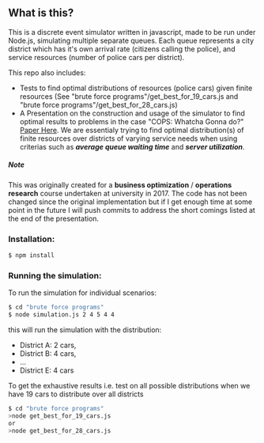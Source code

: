 ## What is this?

This is a discrete event simulator written in javascript, made to be run under Node.js, simulating multiple separate queues. Each queue represents a city district which has it's own arrival rate (citizens calling the police), and service resources (number of police cars per district).

This repo also includes:
* Tests to find optimal distributions of resources (police cars) given finite resources (See "brute force programs"/get_best_for_19_cars.js and "brute force programs"/get_best_for_28_cars.js)
* A Presentation on the construction and usage of the simulator to find optimal results to problems in the case "COPS: Whatcha Gonna do?" [Paper Here](https://dl.acm.org/citation.cfm?id=2875983.2875988). We are essentialy trying to find optimal distribution(s) of finite resources over districts of varying service needs when using criterias such as ***average queue waiting time*** and ***server utilization***.

##### Note
This was originally created for a **business optimization** / **operations research** course undertaken at university in 2017. The code has not been changed since the original implementation but if I get enough time at some point in the future I will push commits to address the short comings listed at the end of the presentation.

### Installation:
```sh
$ npm install
```

### Running the simulation:
To run the simulation for individual scenarios:
```sh
$ cd "brute force programs"
$ node simulation.js 2 4 5 4 4
```

this will run the simulation with the distribution:
* District A: 2 cars,
* District B: 4 cars,
* ...
* District E: 4 cars


To get the exhaustive results i.e. test on all possible distributions
when we have 19 cars to distribute over all districts
```sh 
$ cd "brute force programs" 
>node get_best_for_19_cars.js
or
>node get_best_for_28_cars.js
```


